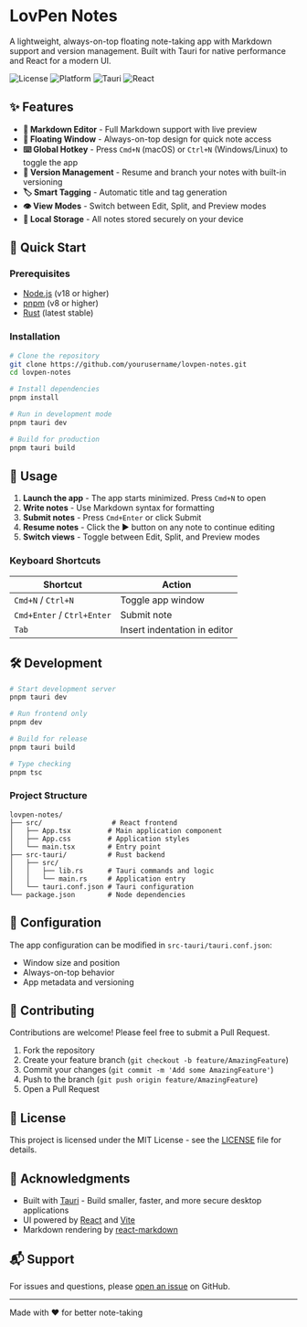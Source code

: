 # LovPen Notes

A lightweight, always-on-top floating note-taking app with Markdown support and version management. Built with Tauri for native performance and React for a modern UI.

![License](https://img.shields.io/badge/license-MIT-blue.svg)
![Platform](https://img.shields.io/badge/platform-macOS%20%7C%20Windows%20%7C%20Linux-lightgrey)
![Tauri](https://img.shields.io/badge/Tauri-v2-orange)
![React](https://img.shields.io/badge/React-v19-61dafb)

## ✨ Features

- **📝 Markdown Editor** - Full Markdown support with live preview
- **🎯 Floating Window** - Always-on-top design for quick note access
- **⌨️ Global Hotkey** - Press `Cmd+N` (macOS) or `Ctrl+N` (Windows/Linux) to toggle the app
- **🔄 Version Management** - Resume and branch your notes with built-in versioning
- **🏷️ Smart Tagging** - Automatic title and tag generation
- **👁️ View Modes** - Switch between Edit, Split, and Preview modes
- **💾 Local Storage** - All notes stored securely on your device

## 🚀 Quick Start

### Prerequisites

- [Node.js](https://nodejs.org/) (v18 or higher)
- [pnpm](https://pnpm.io/) (v8 or higher)
- [Rust](https://www.rust-lang.org/) (latest stable)

### Installation

```bash
# Clone the repository
git clone https://github.com/yourusername/lovpen-notes.git
cd lovpen-notes

# Install dependencies
pnpm install

# Run in development mode
pnpm tauri dev

# Build for production
pnpm tauri build
```

## 📖 Usage

1. **Launch the app** - The app starts minimized. Press `Cmd+N` to open
2. **Write notes** - Use Markdown syntax for formatting
3. **Submit notes** - Press `Cmd+Enter` or click Submit
4. **Resume notes** - Click the ▶ button on any note to continue editing
5. **Switch views** - Toggle between Edit, Split, and Preview modes

### Keyboard Shortcuts

| Shortcut | Action |
|----------|--------|
| `Cmd+N` / `Ctrl+N` | Toggle app window |
| `Cmd+Enter` / `Ctrl+Enter` | Submit note |
| `Tab` | Insert indentation in editor |

## 🛠️ Development

```bash
# Start development server
pnpm tauri dev

# Run frontend only
pnpm dev

# Build for release
pnpm tauri build

# Type checking
pnpm tsc
```

### Project Structure

```
lovpen-notes/
├── src/                 # React frontend
│   ├── App.tsx         # Main application component
│   ├── App.css         # Application styles
│   └── main.tsx        # Entry point
├── src-tauri/          # Rust backend
│   ├── src/
│   │   ├── lib.rs      # Tauri commands and logic
│   │   └── main.rs     # Application entry
│   └── tauri.conf.json # Tauri configuration
└── package.json        # Node dependencies
```

## 🔧 Configuration

The app configuration can be modified in `src-tauri/tauri.conf.json`:

- Window size and position
- Always-on-top behavior
- App metadata and versioning

## 🤝 Contributing

Contributions are welcome! Please feel free to submit a Pull Request.

1. Fork the repository
2. Create your feature branch (`git checkout -b feature/AmazingFeature`)
3. Commit your changes (`git commit -m 'Add some AmazingFeature'`)
4. Push to the branch (`git push origin feature/AmazingFeature`)
5. Open a Pull Request

## 📄 License

This project is licensed under the MIT License - see the [LICENSE](LICENSE) file for details.

## 🙏 Acknowledgments

- Built with [Tauri](https://tauri.app/) - Build smaller, faster, and more secure desktop applications
- UI powered by [React](https://react.dev/) and [Vite](https://vitejs.dev/)
- Markdown rendering by [react-markdown](https://github.com/remarkjs/react-markdown)

## 📬 Support

For issues and questions, please [open an issue](https://github.com/yourusername/lovpen-notes/issues) on GitHub.

---

Made with ❤️ for better note-taking